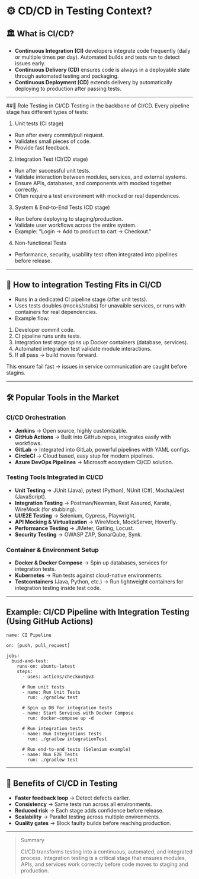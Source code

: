 # ⚙️ CD/CD in Testing Context?

## 🏛️ What is CI/CD?
- **Continuous Integration (CI)** developers integrate code frequently (daily or multiple times per day). Automated builds and tests run to detect issues early.
- **Continuous Delivery (CD)**  ensures code is always in a deployable state through automated testing and packaging.
- **Continuous Deployment (CD)** extends delivery by automatically deploying to production after passing tests.

---

##🧪 Role Testing in CI/CD
Testing in the backbone of CI/CD. Every pipeline stage has different types of tests:
1. Unit tests (CI stage)
  - Run after every commit/pull request.
  - Validates small pieces of code.
  - Provide fast feedback.
2. Integration Test (CI/CD stage)
  - Run after successful unit tests.
  - Validate interaction between modules, services, and external systems.
  - Ensure APIs, databases, and components with mocked together correctly.
  - Often require a test environment with mocked or real dependences.
3. System & End-to-End Tests (CD stage)
  - Run before deploying to staging/production.
  - Validate user workflows across the entire system.
  - Example: "Login -> Add to product to cart -> Checkout."
4. Non-functional Tests
  - Performance, security, usability test often integrated into pipelines before release.

---

## 🔁 How to integration Testing Fits in CI/CD
- Runs in a dedicated CI pipeline stage (after unit tests).
- Uses tests doubles (mocks/stubs) for unavaible services, or runs with containers for real dependencies.
- Example flow:
1. Developer commit code.
2. CI pipeline runs units tests.
3. Integration test stage spins up Docker containers (database, services).
4. Automated integration test validate module interactions.
5. If all pass -> build moves forward.

This ensure fail fast -> issues in service communication are caught before stagins.

---

## 🛠️ Popular Tools in the Market
### CI/CD Orchestration
- **Jenkins** -> Open source, highly customizable.
- **GitHub Actions** -> Built into GitHub repos, integrates easily with workflows.
- **GitLab** -> Integrated into GitLab, powerful pipelines witth YAML configs.
- **CircleCI** -> Cloud based, easy stup for modern pipelines.
- **Azure DevOps Pipelines** -> Microsoft ecosystem CI/CD solution.

### Testing Tools Integrated in CI/CD
- **Unit Testing** -> JUnit (Java), pytest (Python), NUnit (C#), Mocha/Jest (JavaScript).
- **Integration Testing** -> Postman/Newman, Rest Assured, Karate, WireMock (for stubbing).
- **UI/E2E Testing** -> Selenium, Cypress, Playwright.
- **API Mocking & Virtualization** -> WireMock, MockServer, Hoverfly.
- **Performance Testing** -> JMeter, Gatling, Locust.
- **Security Testing** -> OWASP ZAP, SonarQube, Synk.

### Container & Environment Setup
- **Docker & Docker Compose** -> Spin up databases, services for integration tests.
- **Kubernetes** -> Run tests against cloud-native environments.
- **Testcontainers** (Java, Python, etc.) -> Run lightweight containers for integration testing inside test code.

---

## Example: CI/CD Pipeline with Integration Testing (Using GitHub Actions)
```
name: CI Pipeline

on: [push, pull_request]

jobs:
  buid-and-test:
    runs-on: ubuntu-latest
    steps:
      - uses: actions/checkout@v3

      # Run unit tests
      - name: Run Unit Tests
        run: ./gradlew test

      # Spin up DB for integration tests
      - name: Start Services with Docker Compose
        run: docker-compose up -d

      # Run integration tests
      - name: Run Integrations Tests
        run: ./gradlew integrationTest

      # Run end-to-end tests (Selenium example)
      - name: Run E2E Tests
        run: ./gradlew test
```

---

## 🎯 Benefits of CI/CD in Testing
- **Faster feedback loop** -> Detect defects earlier.
- **Consistency** -> Same tests run across all environments.
- **Reduced risk** -> Each stage adds confidence before release.
- **Scalability** -> Parallel testing across multiple environments.
- **Quality gates** -> Block faulty builds before reaching production.

---

>Summary
>
>CI/CD transforms testing into a continuous, automated, and integrated process. Integration testing is a critical stage that ensures modules, APIs, and services work correctly before code moves to staging and production.


  
